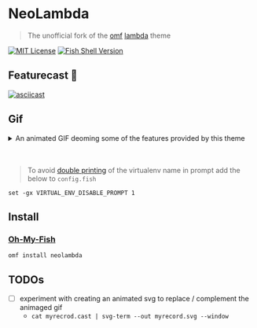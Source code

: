 # NeoLambda

> The unofficial fork of the [omf](https://github.com/oh-my-fish/oh-my-fish) [lambda](https://github.com/hasanozgan/theme-lambda) theme

[![MIT License](https://img.shields.io/badge/license-MIT-007EC7.svg?style=flat-square)](/LICENSE)
[![Fish Shell Version](https://img.shields.io/badge/fish-v2.2.0-007EC7.svg?style=flat-square)](http://fishshell.com)

<a id="featurecast"></a>

## Featurecast 🎥

[![asciicast](https://asciinema.org/a/211469.svg)](https://asciinema.org/a/211469)

## Gif

<details>
<summary>An animated GIF deoming some of the features provided by this theme</summary>
<img src="https://i.imgur.com/qgKd2HV.gif" width="640">
</details>
<br>
<br>

> To avoid [double printing](https://raw.githubusercontent.com/ipatch/theme-lambda/master/lib/virtualenv-double-prompt.png) of the virtualenv name in prompt add the below to `config.fish`

```shell
set -gx VIRTUAL_ENV_DISABLE_PROMPT 1
```

<a id="install"></a>

## Install

<a id="install-omf"></a>

### [Oh-My-Fish](https://github.com/oh-my-fish/oh-my-fish)

```shell
omf install neolambda
```

## TODOs

- [ ] experiment with creating an animated svg to replace / complement the animaged gif
  - `cat myrecrod.cast | svg-term --out myrecord.svg --window`
